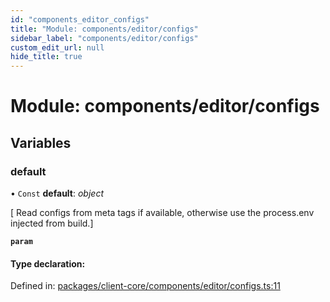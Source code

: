 ```yaml
---
id: "components_editor_configs"
title: "Module: components/editor/configs"
sidebar_label: "components/editor/configs"
custom_edit_url: null
hide_title: true
---
```


# Module: components/editor/configs

## Variables

### default

• `Const` **default**: *object*

[ Read configs from meta tags if available, otherwise use the process.env injected from build.]

**`param`** 

#### Type declaration:

Defined in: [packages/client-core/components/editor/configs.ts:11](https://github.com/xr3ngine/xr3ngine/blob/66a84a950/packages/client-core/components/editor/configs.ts#L11)
